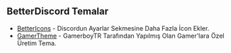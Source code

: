 ## BetterDiscord Temalar

- [BetterIcons](https://github.com/gamerboytr/gamerboytr.github.io/tree/master/Themes/BetterIcons) - Discordun Ayarlar Sekmesine Daha Fazla İcon Ekler.
- [GamerTheme](https://github.com/gamerboytr/gamerboytr.github.io/tree/master/Themes/GamerTheme) - GamerboyTR Tarafından Yapılmış Olan Gamer'lara Özel Üretim Tema.
